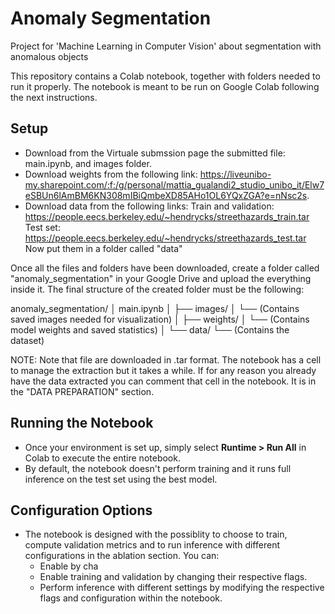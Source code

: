 # Anomaly Segmentation
Project for 'Machine Learning in Computer Vision' about segmentation with anomalous objects

This repository contains a Colab notebook, together with folders needed to run it properly.
The notebook is meant to be run on Google Colab following the next instructions.

## Setup
- Download from the Virtuale submssion page the submitted file: main.ipynb, and images folder.
- Download weights from the following link: https://liveunibo-my.sharepoint.com/:f:/g/personal/mattia_gualandi2_studio_unibo_it/Elw7eSBUn6lAmBM6KN308mIBiQmbeXD85AHo1OL6YQxZGA?e=nNsc2s.
- Download data from the following links:
   Train and validation: https://people.eecs.berkeley.edu/~hendrycks/streethazards_train.tar
   Test set: https://people.eecs.berkeley.edu/~hendrycks/streethazards_test.tar
   Now put them in a folder called "data"

Once all the files and folders have been downloaded, create a folder called "anomaly_segmentation" in your Google Drive and upload the everything inside it.
The final structure of the created folder must be the following:

anomaly_segmentation/
│   main.ipynb
│
├── images/
│   └── (Contains saved images needed for visualization)
│
├── weights/
│   └── (Contains model weights and saved statistics)
│
└── data/
    └── (Contains the dataset)

NOTE: Note that file are downloaded in .tar format. The notebook has a cell to manage the extraction but it takes a while.
If for any reason you already have the data extracted you can comment that cell in the notebook. It is in the "DATA PREPARATION" section.

## Running the Notebook

- Once your environment is set up, simply select **Runtime > Run All** in Colab to execute the entire notebook.
- By default, the notebook doesn't perform training and it runs full inference on the test set using the best model.

## Configuration Options

- The notebook is designed with the possiblity to choose to train, compute validation metrics and to run inference with different configurations in the ablation section. 
You can:
  - Enable  by cha
  - Enable training and validation by changing their respective flags.
  - Perform inference with different settings by modifying the respective flags and configuration within the notebook.


